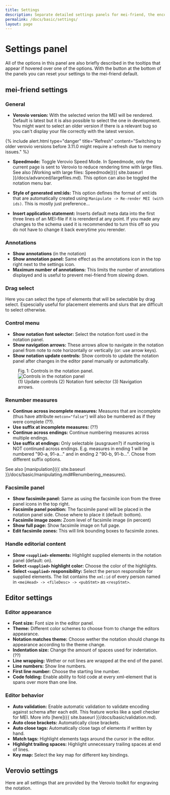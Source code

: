 ```yaml
---
title: Settings
description: Separate detailed settings panels for mei-friend, the encoding editor, and the notation engraver Verovio
permalink: /docs/basic/settings/
layout: page
---
```

# Settings panel

All of the options in this panel are also briefly described in the tooltips that appear if hovered over one of the options. With the button at the bottom of the panels you can reset your settings to the mei-friend default.

## mei-friend settings

### General

- **Verovio version:** With the selected verion the MEI will be rendered. Default is latest but it is also possible to select the one in development. You might want to select an older version if there is a relevant bug so you can't display your file correctly with the latest version.

{% include alert.html type="danger" title="Refresh" content="Switching to older verovio versions before 3.11.0 might require a refresh due to memory issues." %}

- **Speedmode:** Toggle Verovio Speed Mode. In Speedmode, only the current page is sent to Verovio to reduce rendering time with large files. See also [Working with large files: Speedmode]({{ site.baseurl }}/docs/advanced/largefiles.md). This option can also be toggled the notation menu bar.

- **Style of generated xml:ids:** This option defines the format of xml:ids that are automatically created using `Manipulate -> Re-render MEI (with ids)`. This is mostly just preference...

- **Insert application statement:** Inserts default meta data into the first three lines of an MEI-file if it is rerenderd at any point. If you made any changes to the schema used it is recommended to turn this off so you do not have to change it back everytime you rerender.

### Annotations

- **Show annotations** (in the notation) 
- **Show annotation panel:** Same effect as the annotations icon in the top right next to the settings icon.
- **Maximum number of annotations:** This limits the number of annotations displayed and is useful to prevent mei-friend from slowing down.

### Drag select

Here you can select the type of elements that will be selectable by drag select. Espescially useful for placement elements and slurs that are difficult to select otherwise.

### Control menu

- **Show notation font selector:** Select the notation font used in the notation panel.
- **Show navigation arrows:** These arrows allow to navigate in the notation panel from note to note horizontally or vertically (or: use arrow keys).
- **Show notation update controls:** Show controls to update the notation panel after changes in the editor panel manually or automatically.

<figure class="figure">
    <div class="figure-title">Fig.&thinsp;1: Controls in the notation panel.</div>
        <img class="figure-img" src="{{ site.baseurl }}/assets/img/settings/show_controls.PNG" 
            alt="Controls in the notation panel" />
    <figcaption class="figure-caption">(1) Update controls (2) Notation font selector (3) Navigation arrows.</figcaption>
</figure>

### Renumber measures

- **Continue across incomplete measures:** Measures that are incomplete (thus have attribute `metcon="false"`) will also be numbered as if they were complete (??).
- **Use suffix at incomplete measures:** (??)
- **Continue across endings:** Continue numbering measures across multiple endings.
- **Use suffix at endings:** Only selectable (ausgrauen?) if numbering is NOT continued across endings. E.g. measures in ending 1 will be numbered "90-a, 91-a..." and in ending 2 "90-b, 91-b...". Chose from different suffix options.

See also [manipulation]({{ site.baseurl }}/docs/basic/manipulating.md#Renumbering_measures).

### Facsimile panel

- **Show facsimile panel:** Same as using the facsimile icon from the three panel icons in the top right.
- **Facsimile panel position:** The facsimile panel will be placed in the notation panel side. Chose where to place it (default: bottom).
- **Facsimile image zoom:** Zoom level of facsimile image (in percent)
- **Show full page:** Show facsimile image on full page.
- **Edit facsimile zones:** This will link bounding boxes to facsimile zones.

### Handle editorial content

- **Show `<supplied>` elements:** Highlight supplied elements in the notation panel (default: on).
- **Select `<supplied>` highlight color:** Choose the color of the highlights.
- **Select `<supplied>` responsibility:** Select the person responsible for  supplied elements. The list contains the `xml:id` of every person named in `<meiHead> -> <fileDesc> -> <pubStmt>` as `<respStmt>`.

## Editor settings

### Editor appearance

- **Font size:** Font size in the editor panel.
- **Theme:** Different color schemes to choose from to change the editors appearance.
- **Notation matches theme:** Choose wether the notation should change its appearance according to the theme change.
- **Indentation size:** Change the amount of spaces used for indentation. (??)
- **Line wrapping:** Wether or not lines are wrapped at the end of the panel.
- **Line numbers:** Show line numbers.
- **First line number:** Choose the starting line number.
- **Code folding:** Enable ability to fold code at every xml-element that is spans over more than one line.

### Editor behavior

- **Auto validation:** Enable automatic validation to validate encoding against schema after each edit. This feature works like a spell checker for MEI. More info [here]({{ site.baseurl }}/docs/basic/validation.md).
- **Auto close brackets:** Automatically close brackets.
- **Auto close tags:** Automatically close tags of elements if written by hand.
- **Match tags:** Highlight elements tags around the cursor in the editor.
- **Highlight trailing spaces:** Highlight unnecessary trailing spaces at end of lines.
- **Key map:** Select the key map for different key bindings.

## Verovio settings

Here are all settings that are provided by the Verovio toolkit for engraving the notation.
